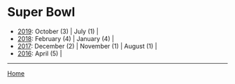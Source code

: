 # Super Bowl

  * [2019](./super-bowl-2019.md): 
      October (3) | 
      July (1) | 
  * [2018](./super-bowl-2018.md): 
      February (4) | 
      January (4) | 
  * [2017](./super-bowl-2017.md): 
      December (2) | 
      November (1) | 
      August (1) | 
  * [2016](./super-bowl-2016.md): 
      April (5) | 

----

[Home](../)
